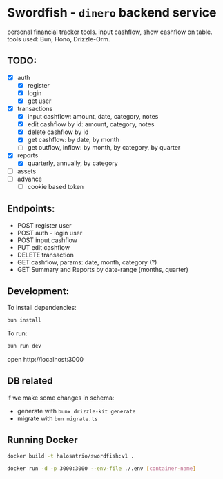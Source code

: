 # Swordfish - `dinero` backend service

personal financial tracker tools. input cashflow, show cashflow on table. tools used: Bun, Hono, Drizzle-Orm.

## TODO:

- [x] auth
  - [x] register
  - [x] login
  - [x] get user
- [x] transactions
  - [x] input cashflow: amount, date, category, notes
  - [x] edit cashflow by id: amount, category, notes
  - [x] delete cashflow by id
  - [x] get cashflow: by date, by month
  - [ ] get outflow, inflow: by month, by category, by quarter
- [x] reports
  - [x] quarterly, annually, by category
- [ ] assets
- [ ] advance
  - [ ] cookie based token

## Endpoints:

- POST register user
- POST auth - login user
- POST input cashflow
- PUT edit cashflow
- DELETE transaction
- GET cashflow, params: date, month, category (?)
- GET Summary and Reports by date-range (months, quarter)

## Development:

To install dependencies:

```sh
bun install
```

To run:

```sh
bun run dev
```

open http://localhost:3000

## DB related

if we make some changes in schema:

- generate with `bunx drizzle-kit generate`
- migrate with `bun migrate.ts`

## Running Docker

```sh
docker build -t halosatrio/swordfish:v1 .

docker run -d -p 3000:3000 --env-file ./.env [container-name]
```
